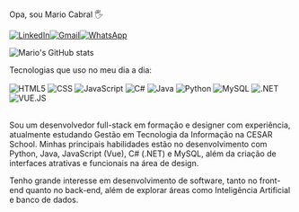 Opa, sou Mario Cabral 🖐️

[![LinkedIn](https://img.shields.io/badge/LinkedIn-0077B5?style=for-the-badge&logo=linkedin&logoColor=white)](https://www.linkedin.com/in/mariocabralj/)[![Gmail](https://img.shields.io/badge/Gmail-D14836?style=for-the-badge&logo=gmail&logoColor=white)](mailto:mariocabralj@gmail.com)[![WhatsApp](https://img.shields.io/badge/WhatsApp-25D366?style=for-the-badge&logo=whatsapp&logoColor=white)](https://api.whatsapp.com/send?phone=5581999834646&text=Vi%20seu%20github%20e%20queria%20falar%20contigo!)

![Mario's GitHub stats](https://github-readme-stats.vercel.app/api?username=mariocabralj&theme=dark&show_icons=true)

Tecnologias que uso no meu dia a dia:
<div style= "display: inline_block"> 
  <img align="center" alt="HTML5" src="https://img.shields.io/badge/HTML-239120?style=for-the-badge&logo=html5&logoColor=white" />
  <img align="center" alt="CSS" src="https://img.shields.io/badge/CSS-239120?&style=for-the-badge&logo=css3&logoColor=white" />
  <img align="center" alt="JavaScript" src="https://img.shields.io/badge/JavaScript-F7DF1E?style=for-the-badge&logo=javascript&logoColor=black" />
  <img align="center" alt="C#" src="https://img.shields.io/badge/C%23-239120?style=for-the-badge&logo=c-sharp&logoColor=white" />
  <img align="center" alt="Java" src="https://img.shields.io/badge/Java-ED8B00?style=for-the-badge&logo=openjdk&logoColor=white" />
  <img align="center" alt="Python" src="https://img.shields.io/badge/Python-3776AB?style=for-the-badge&logo=python&logoColor=white" />
  <img align="center" alt="MySQL" src="https://img.shields.io/badge/MySQL-00000F?style=for-the-badge&logo=mysql&logoColor=white" />
  <img align="center" alt=".NET" src="https://img.shields.io/badge/.NET-5C2D91?style=for-the-badge&logo=.net&logoColor=white" />
  <img align="center" alt="VUE.JS" src="https://img.shields.io/badge/Vue.js-35495E?style=for-the-badge&logo=vue.js&logoColor=4FC08D" />
</div>

<br>

Sou um desenvolvedor full-stack em formação e designer com experiência, atualmente estudando Gestão em Tecnologia da Informação na CESAR School. Minhas principais habilidades estão no desenvolvimento com Python, Java, JavaScript (Vue), C# (.NET) e MySQL, além da criação de interfaces atrativas e funcionais na área de design.

Tenho grande interesse em desenvolvimento de software, tanto no front-end quanto no back-end, além de explorar áreas como Inteligência Artificial e banco de dados. 
